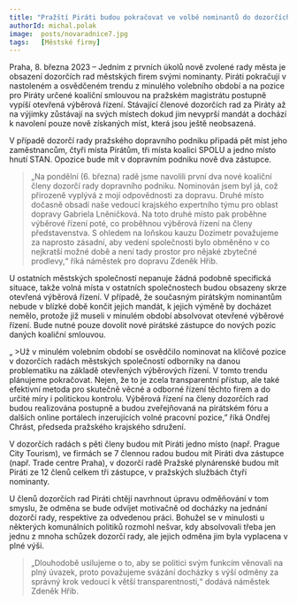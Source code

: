 ```yaml
---
title: "Pražští Piráti budou pokračovat ve volbě nominantů do dozorčích rad městských společností na základě otevřených výběrových řízení"
authorId: michal.polak
image:  posts/novaradnice7.jpg
tags:   [Městské firmy]
---
```


Praha, 8. března 2023 – Jedním z prvních úkolů nově zvolené rady města je obsazení dozorčích rad městských firem svými nominanty. Piráti pokračují v nastoleném a osvědčeném trendu z minulého volebního období a na pozice pro Piráty určené koaliční smlouvou na pražském magistrátu postupně vypíší otevřená výběrová řízení. Stávající členové dozorčích rad za Piráty až na výjimky zůstávají na svých místech dokud jim nevyprší mandát a dochází k navolení pouze nově získaných míst, která jsou ještě neobsazená. 

V případě dozorčí rady pražského dopravního podniku připadá pět míst jeho zaměstnancům, čtyři místa Pirátům, tři místa koalici SPOLU a jedno místo hnutí STAN. Opozice bude mít v dopravním podniku nově dva zástupce.

> „Na pondělní (6. března) radě jsme navolili první dva nové koaliční členy dozorčí rady dopravního podniku. Nominován jsem byl já, což přirozeně vyplývá z mojí odpovědnosti za dopravu. Druhé místo dočasně obsadí naše vedoucí krajského expertního týmu pro oblast dopravy Gabriela Lněničková. Na toto druhé místo pak proběhne výběrové řízení poté, co proběhnou výběrová řízení na členy představenstva. S ohledem na loňskou kauzu Dozimetr považujeme za naprosto zásadní, aby vedení společnosti bylo obměněno v co nejkratší možné době a není tady prostor pro nějaké zbytečné prodlevy,“ říká náměstek pro dopravu Zdeněk Hřib.

U ostatních městských společností nepanuje žádná podobně specifická situace, takže volná místa v ostatních společnostech budou obsazeny skrze otevřená výběrová řízení. V případě, že současným pirátským nominantům nebude v blízké době končit jejich mandát, k jejich výměně by docházet nemělo, protože již museli v minulém období absolvovat otevřené výběrové řízení. Bude nutné pouze dovolit nové pirátské zástupce do nových pozic daných koaliční smlouvou.

„ >Už v minulém volebním období se osvědčilo nominovat na klíčové pozice v dozorčích radách městských společností odborníky na danou problematiku na základě otevřených výběrových řízení. V tomto trendu plánujeme pokračovat. Nejen, že to je zcela transparentní přístup, ale také efektivní metoda pro skutečně věcné a odborné řízení těchto firem a do určité míry i politickou kontrolu. Výběrová řízení na členy dozorčích rad budou realizována postupně a budou zveřejňovaná na pirátském fóru a dalších online portálech inzerujících volné pracovní pozice,” říká Ondřej Chrást, předseda pražského krajského sdružení. 

V dozorčích radách s pěti členy budou mít Piráti jedno místo (např. Prague City Tourism), ve firmách se 7 člennou radou budou mít Piráti dva zástupce (např. Trade centre Praha), v dozorčí radě Pražské plynárenské budou mít Piráti ze 12 členů celkem tři zástupce, v pražských službách čtyři nominanty.

U členů dozorčích rad Piráti chtějí navrhnout úpravu odměňování v tom smyslu, že odměna se bude odvíjet motivačně od docházky na jednání dozorčí rady, respektive za odvedenou práci. Bohužel se v minulosti u některých komunálních politiků rozmohl nešvar, kdy absolvovali třeba jen jednu z mnoha schůzek dozorčí rady, ale jejich odměna jim byla vyplacena v plné výši.

> „Dlouhodobě usilujeme o to, aby se politici svým funkcím věnovali na plný úvazek, proto považujeme svázání docházky s výší odměny za správný krok vedoucí k větší transparentnosti,“ dodává náměstek Zdeněk Hřib.
